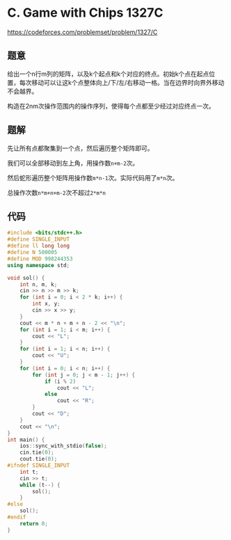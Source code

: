 # C. Game with Chips 1327C
https://codeforces.com/problemset/problem/1327/C

## 题意

给出一个n行m列的矩阵，以及k个起点和k个对应的终点。初始k个点在起点位置，每次移动可以让这k个点整体向上/下/左/右移动一格。当在边界时向界外移动不会越界。

构造在2nm次操作范围内的操作序列，使得每个点都至少经过对应终点一次。

## 题解

先让所有点都聚集到一个点，然后遍历整个矩阵即可。

我们可以全部移动到左上角，用操作数`n+m-2`次。

然后蛇形遍历整个矩阵用操作数`m*n-1`次。实际代码用了`m*n`次。

总操作次数`n*m+n+m-2`次不超过`2*m*n` 

## 代码

``` cpp
#include <bits/stdc++.h>
#define SINGLE_INPUT
#define ll long long
#define N 500005
#define MOD 998244353
using namespace std;

void sol() {
    int n, m, k;
    cin >> n >> m >> k;
    for (int i = 0; i < 2 * k; i++) {
        int x, y;
        cin >> x >> y;
    }
    cout << m * n + m + n - 2 << "\n";
    for (int i = 1; i < m; i++) {
        cout << "L";
    }
    for (int i = 1; i < n; i++) {
        cout << "U";
    }
    for (int i = 0; i < n; i++) {
        for (int j = 0; j < m - 1; j++) {
            if (i % 2)
                cout << "L";
            else
                cout << "R";
        }
        cout << "D";
    }
    cout << "\n";
}
int main() {
    ios::sync_with_stdio(false);
    cin.tie(0);
    cout.tie(0);
#ifndef SINGLE_INPUT
    int t;
    cin >> t;
    while (t--) {
        sol();
    }
#else
    sol();
#endif
    return 0;
}
```
